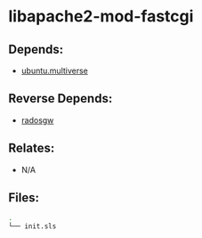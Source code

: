 # libapache2-mod-fastcgi

## Depends:

  -  [ubuntu.multiverse](/salt/ubuntu/multiverse.sls)

## Reverse Depends:

  -  [radosgw](/salt/radosgw)

## Relates:

  -  N/A

## Files:

```bash
.
└── init.sls
```
